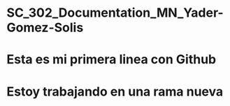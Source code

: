 # SC_302_Documentation_MN_Yader-Gomez-Solis
# Esta es mi primera linea con Github

# Estoy trabajando en una rama nueva
